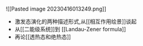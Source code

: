 ![[Pasted image 20230416013249.png]]

- 激发态演化的两种描述形式,从[[相互作用绘景]]谈起
- 从[[二能级系统]]到 [[Landau-Zener formula]]
- 再论[[透热态和绝热态]]